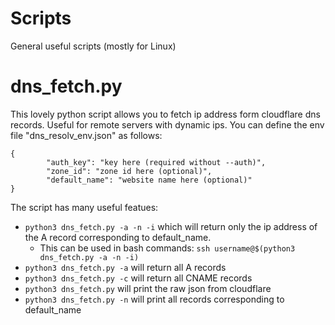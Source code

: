 # Scripts

General useful scripts (mostly for Linux)

# dns_fetch.py
This lovely python script allows you to fetch ip address form cloudflare dns records. Useful for remote servers with dynamic ips. You can define the env file "dns_resolv_env.json" as follows:
```
{
        "auth_key": "key here (required without --auth)",
        "zone_id": "zone id here (optional)",
        "default_name": "website name here (optional)"
}
```
The script has many useful featues:
- `python3 dns_fetch.py -a -n -i` which will return only the ip address of the A record corresponding to default_name.
    - This can be used in bash commands: `ssh username@$(python3 dns_fetch.py -a -n -i)`
- `python3 dns_fetch.py -a` will return all A records
- `python3 dns_fetch.py -c` will return all CNAME records
- `python3 dns_fetch.py` will print the raw json from cloudflare
- `python3 dns_fetch.py -n` will print all records corresponding to default_name